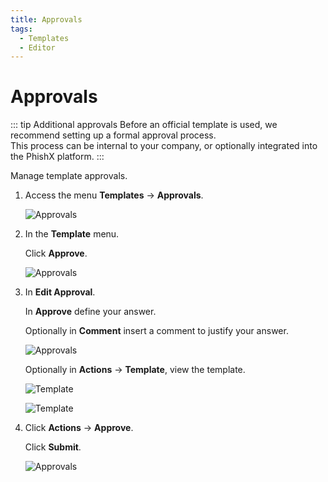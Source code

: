 ```yaml
---
title: Approvals
tags:
  - Templates
  - Editor
---
```


# Approvals

::: tip Additional approvals
Before an official template is used, we recommend setting up a formal approval process.<br>
This process can be internal to your company, or optionally integrated into the PhishX platform.
:::

Manage template approvals.

1. Access the menu **Templates** -> **Approvals**.

   ![Approvals](https://cdn.phishx.io/phishx-docs/images/phishx_templates_approval_01.webp)

2. In the **Template** menu.

   Click **Approve**.

   ![Approvals](https://cdn.phishx.io/phishx-docs/images/phishx_templates_approval_02.webp)

3. In **Edit Approval**.

   In **Approve** define your answer.

   Optionally in **Comment** insert a comment to justify your answer.

   ![Approvals](https://cdn.phishx.io/phishx-docs/images/phishx_templates_approval_03.webp)

   Optionally in **Actions** -> **Template**, view the template.

   ![Template](https://cdn.phishx.io/phishx-docs/images/phishx_templates_approval_04.webp)

   ![Template](https://cdn.phishx.io/phishx-docs/images/phishx_templates_approval_05.webp)

4. Click **Actions** -> **Approve**.

   Click **Submit**.

   ![Approvals](https://cdn.phishx.io/phishx-docs/images/phishx_templates_approval_06.webp)
